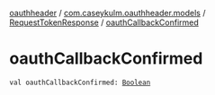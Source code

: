 [oauthheader](../../index.md) / [com.caseykulm.oauthheader.models](../index.md) / [RequestTokenResponse](index.md) / [oauthCallbackConfirmed](.)

# oauthCallbackConfirmed

`val oauthCallbackConfirmed: `[`Boolean`](https://kotlinlang.org/api/latest/jvm/stdlib/kotlin/-boolean/index.html)